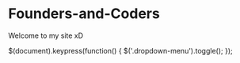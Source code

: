 # Founders-and-Coders

 Welcome to my site xD
 
 $(document).keypress(function() {
  $('.dropdown-menu').toggle();
});

